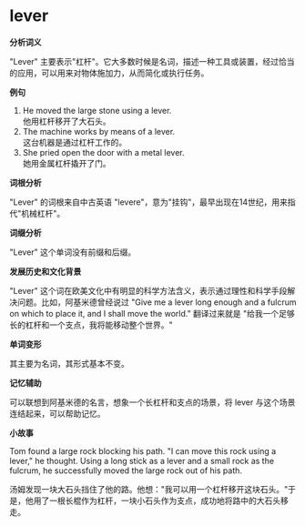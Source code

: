# lever

**分析词义**

  

"Lever" 主要表示"杠杆"。它大多数时候是名词，描述一种工具或装置，经过恰当的应用，可以用来对物体施加力，从而简化或执行任务。

  

**例句**

  

1.  He moved the large stone using a lever.  
    他用杠杆移开了大石头。
2.  The machine works by means of a lever.  
    这台机器是通过杠杆工作的。
3.  She pried open the door with a metal lever.  
    她用金属杠杆撬开了门。

  

**词根分析**

  

"Lever" 的词根来自中古英语 "levere"，意为"挂钩"，最早出现在14世纪，用来指代"机械杠杆"。

  

**词缀分析**

  

"Lever" 这个单词没有前缀和后缀。

  

**发展历史和文化背景**

  

"Lever" 这个词在欧美文化中有明显的科学方法含义，表示通过理性和科学手段解决问题。比如，阿基米德曾经说过 "Give me a lever long enough and a fulcrum on which to place it, and I shall move the world." 翻译过来就是 "给我一个足够长的杠杆和一个支点，我将能移动整个世界。"

  

**单词变形**

  

其主要为名词，其形式基本不变。

  

**记忆辅助**

  

可以联想到阿基米德的名言，想象一个长杠杆和支点的场景，将 lever 与这个场景连结起来，可以帮助记忆。

  

**小故事**

  

Tom found a large rock blocking his path. "I can move this rock using a lever," he thought. Using a long stick as a lever and a small rock as the fulcrum, he successfully moved the large rock out of his path.

  

汤姆发现一块大石头挡住了他的路。他想："我可以用一个杠杆移开这块石头。"于是，他用了一根长棍作为杠杆，一块小石头作为支点，成功地将路中的大石头移走。

